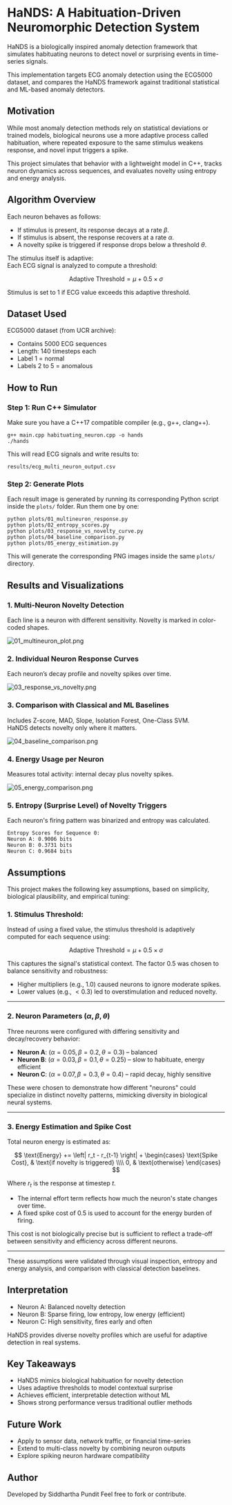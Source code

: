 # HaNDS: A Habituation-Driven Neuromorphic Detection System

HaNDS is a biologically inspired anomaly detection framework that simulates habituating neurons to detect novel or surprising events in time-series signals.

This implementation targets ECG anomaly detection using the ECG5000 dataset, and compares the HaNDS framework against traditional statistical and ML-based anomaly detectors.

## Motivation

While most anomaly detection methods rely on statistical deviations or trained models, biological neurons use a more adaptive process called habituation, where repeated exposure to the same stimulus weakens response, and novel input triggers a spike.

This project simulates that behavior with a lightweight model in C++, tracks neuron dynamics across sequences, and evaluates novelty using entropy and energy analysis.

## Algorithm Overview

Each neuron behaves as follows:
- If stimulus is present, its response decays at a rate $\beta$.
- If stimulus is absent, the response recovers at a rate $\alpha$.
- A novelty spike is triggered if response drops below a threshold $\theta$.

The stimulus itself is adaptive:  
Each ECG signal is analyzed to compute a threshold:

$$
\text{Adaptive Threshold} = \mu + 0.5 \times \sigma
$$

Stimulus is set to 1 if ECG value exceeds this adaptive threshold.

## Dataset Used

ECG5000 dataset (from UCR archive):  
- Contains 5000 ECG sequences  
- Length: 140 timesteps each  
- Label 1 = normal  
- Labels 2 to 5 = anomalous  

## How to Run

### Step 1: Run C++ Simulator

Make sure you have a C++17 compatible compiler (e.g., g++, clang++).

    g++ main.cpp habituating_neuron.cpp -o hands
    ./hands

This will read ECG signals and write results to:

    results/ecg_multi_neuron_output.csv

### Step 2: Generate Plots

Each result image is generated by running its corresponding Python script inside the `plots/` folder.
Run them one by one:

    python plots/01_multineuron_response.py
    python plots/02_entropy_scores.py
    python plots/03_response_vs_novelty_curve.py
    python plots/04_baseline_comparison.py
    python plots/05_energy_estimation.py

This will generate the corresponding PNG images inside the same `plots/` directory.

## Results and Visualizations

### 1. Multi-Neuron Novelty Detection  
Each line is a neuron with different sensitivity. Novelty is marked in color-coded shapes.

![01_multineuron_plot.png](plots/01_multineuron_plot.png)

### 2. Individual Neuron Response Curves  
Each neuron’s decay profile and novelty spikes over time.

![03_response_vs_novelty.png](plots/03_response_vs_novelty.png)

### 3. Comparison with Classical and ML Baselines  
Includes Z-score, MAD, Slope, Isolation Forest, One-Class SVM.  
HaNDS detects novelty only where it matters.

![04_baseline_comparison.png](plots/04_baseline_comparison.png)

### 4. Energy Usage per Neuron  
Measures total activity: internal decay plus novelty spikes.

![05_energy_comparison.png](plots/05_energy_comparison.png)

### 5. Entropy (Surprise Level) of Novelty Triggers

Each neuron's firing pattern was binarized and entropy was calculated.

    Entropy Scores for Sequence 0:
    Neuron A: 0.9006 bits
    Neuron B: 0.3731 bits
    Neuron C: 0.9684 bits

## Assumptions

This project makes the following key assumptions, based on simplicity, biological plausibility, and empirical tuning:

### 1. Stimulus Threshold:

Instead of using a fixed value, the stimulus threshold is adaptively computed for each sequence using:

$$
\text{Adaptive Threshold} = \mu + 0.5 \times \sigma
$$

This captures the signal's statistical context. The factor $0.5$ was chosen to balance sensitivity and robustness:  
- Higher multipliers (e.g., $1.0$) caused neurons to ignore moderate spikes.  
- Lower values (e.g., $< 0.3$) led to overstimulation and reduced novelty.

---

### 2. Neuron Parameters $(\alpha, \beta, \theta)$

Three neurons were configured with differing sensitivity and decay/recovery behavior:

- **Neuron A**: $(\alpha = 0.05, \beta = 0.2, \theta = 0.3)$ – balanced  
- **Neuron B**: $(\alpha = 0.03, \beta = 0.1, \theta = 0.25)$ – slow to habituate, energy efficient  
- **Neuron C**: $(\alpha = 0.07, \beta = 0.3, \theta = 0.4)$ – rapid decay, highly sensitive

These were chosen to demonstrate how different "neurons" could specialize in distinct novelty patterns, mimicking diversity in biological neural systems.

---

### 3. Energy Estimation and Spike Cost

Total neuron energy is estimated as:

$$
\text{Energy} += \left| r_t - r_{t-1} \right| + 
\begin{cases}
\text{Spike Cost}, & \text{if novelty is triggered} \\\\
0, & \text{otherwise}
\end{cases}
$$

Where $r_t$ is the response at timestep $t$.

- The internal effort term reflects how much the neuron's state changes over time.
- A fixed spike cost of $0.5$ is used to account for the energy burden of firing.

This cost is not biologically precise but is sufficient to reflect a trade-off between sensitivity and efficiency across different neurons.

---

These assumptions were validated through visual inspection, entropy and energy analysis, and comparison with classical detection baselines.

## Interpretation

- Neuron A: Balanced novelty detection  
- Neuron B: Sparse firing, low entropy, low energy (efficient)  
- Neuron C: High sensitivity, fires early and often  

HaNDS provides diverse novelty profiles which are useful for adaptive detection in real systems.

## Key Takeaways

- HaNDS mimics biological habituation for novelty detection
- Uses adaptive thresholds to model contextual surprise
- Achieves efficient, interpretable detection without ML
- Shows strong performance versus traditional outlier methods

## Future Work

- Apply to sensor data, network traffic, or financial time-series
- Extend to multi-class novelty by combining neuron outputs
- Explore spiking neuron hardware compatibility

## Author

Developed by Siddhartha Pundit
Feel free to fork or contribute.
